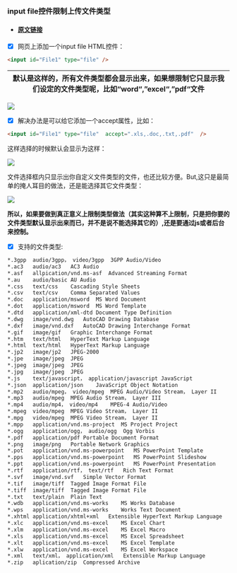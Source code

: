### input file控件限制上传文件类型

* #### [**原文链接**](https://www.cnblogs.com/haocool/p/3431181.html)
* [x] 网页上添加一个input file HTML控件：

```html
<input id="File1" type="file" />
```

| 默认是这样的，所有文件类型都会显示出来，如果想限制它只显示我们设定的文件类型呢，比如“word“,”excel“,”pdf“文件 |
| :---: |


![](https://images0.cnblogs.com/blog/45145/201311/19115433-589a4a8a1d9141039322c1b2b5cf8612.jpg)

* [x] 解决办法是可以给它添加一个accept属性，比如：

```html
<input id="File1" type="file"  accept=".xls,.doc,.txt,.pdf"  />
```

这样选择的时候默认会显示为这样：

![](https://images0.cnblogs.com/blog/45145/201311/19114731-3c24c5f8244c4274851bb937d13c2ff4.jpg)

文件选择框内只显示出你自定义文件类型的文件，也还比较方便。But,这只是最简单的掩人耳目的做法，还是能选择其它文件类型：

![](https://images0.cnblogs.com/blog/45145/201311/19120049-c0bdf658c4fe47c994d240d53d7c81d5.jpg)

**所以，如果要做到真正意义上限制类型做法（其实这种算不上限制，只是把你要的文件类型默认显示出来而已，并不是说不能选择其它的）,还是要通过js或者后台来控制。**

* [x] 支持的文件类型:

```txt
*.3gpp  audio/3gpp， video/3gpp  3GPP Audio/Video
*.ac3   audio/ac3   AC3 Audio
*.asf   allpication/vnd.ms-asf  Advanced Streaming Format
*.au    audio/basic AU Audio
*.css   text/css    Cascading Style Sheets
*.csv   text/csv    Comma Separated Values
*.doc   application/msword  MS Word Document
*.dot   application/msword  MS Word Template
*.dtd   application/xml-dtd Document Type Definition
*.dwg   image/vnd.dwg   AutoCAD Drawing Database
*.dxf   image/vnd.dxf   AutoCAD Drawing Interchange Format
*.gif   image/gif   Graphic Interchange Format
*.htm   text/html   HyperText Markup Language
*.html  text/html   HyperText Markup Language
*.jp2   image/jp2   JPEG-2000
*.jpe   image/jpeg  JPEG
*.jpeg  image/jpeg  JPEG
*.jpg   image/jpeg  JPEG
*.js    text/javascript， application/javascript JavaScript
*.json  application/json    JavaScript Object Notation
*.mp2   audio/mpeg， video/mpeg  MPEG Audio/Video Stream， Layer II
*.mp3   audio/mpeg  MPEG Audio Stream， Layer III
*.mp4   audio/mp4， video/mp4    MPEG-4 Audio/Video
*.mpeg  video/mpeg  MPEG Video Stream， Layer II
*.mpg   video/mpeg  MPEG Video Stream， Layer II
*.mpp   application/vnd.ms-project  MS Project Project
*.ogg   application/ogg， audio/ogg  Ogg Vorbis
*.pdf   application/pdf Portable Document Format
*.png   image/png   Portable Network Graphics
*.pot   application/vnd.ms-powerpoint   MS PowerPoint Template
*.pps   application/vnd.ms-powerpoint   MS PowerPoint Slideshow
*.ppt   application/vnd.ms-powerpoint   MS PowerPoint Presentation
*.rtf   application/rtf， text/rtf   Rich Text Format
*.svf   image/vnd.svf   Simple Vector Format
*.tif   image/tiff  Tagged Image Format File
*.tiff  image/tiff  Tagged Image Format File
*.txt   text/plain  Plain Text
*.wdb   application/vnd.ms-works    MS Works Database
*.wps   application/vnd.ms-works    Works Text Document
*.xhtml application/xhtml+xml   Extensible HyperText Markup Language
*.xlc   application/vnd.ms-excel    MS Excel Chart
*.xlm   application/vnd.ms-excel    MS Excel Macro
*.xls   application/vnd.ms-excel    MS Excel Spreadsheet
*.xlt   application/vnd.ms-excel    MS Excel Template
*.xlw   application/vnd.ms-excel    MS Excel Workspace
*.xml   text/xml， application/xml   Extensible Markup Language
*.zip   aplication/zip  Compressed Archive
```



